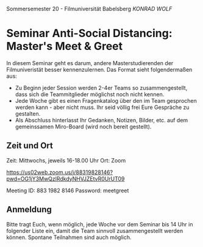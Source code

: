 Sommersemester 20 - Filmuniversität Babelsberg *KONRAD WOLF*

# Seminar Anti-Social Distancing: Master's Meet & Greet

In diesem Seminar geht es darum, andere Masterstudierenden der Filmuniveristät besser kennenzulernen. Das Format sieht folgendermaßen aus:

- Zu Beginn jeder Session werden 2-4er Teams so zusammengestellt, dass sich die Teammitglieder möglichst noch nicht kennen.
- Jede Woche gibt es einen Fragenkatalog über den im Team gesprochen werden kann - aber nicht muss. Ihr seid völlig frei Eure Gespräche zu gestalten.
- Als Abschluss hinterlasst Ihr Gedanken, Notizen, Bilder, etc. auf dem gemeinssamen Miro-Board (wird noch bereit gestellt).

## Zeit und Ort

Zeit: Mittwochs, jeweils 16-18.00 Uhr
Ort: Zoom

https://us02web.zoom.us/j/88319828146?pwd=OG1jY3MwQzlRdkdyNHVJZEtvR0UrUT09

Meeting ID: 883 1982 8146
Password: meetgreet

## Anmeldung

Bitte tragt Euch, wenn möglich, jede Woche vor dem Seminar bis 14 Uhr in folgender Liste ein, damit die Team sinnvoll zusammengestellt werden können. Spontane Teilnahmen sind auch möglich.
